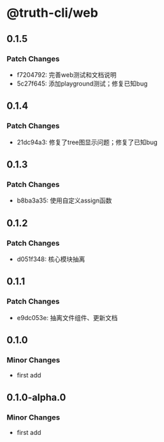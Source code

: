 # @truth-cli/web

## 0.1.5

### Patch Changes

- f7204792: 完善web测试和文档说明
- 5c27f645: 添加playground测试；修复已知bug

## 0.1.4

### Patch Changes

- 21dc94a3: 修复了tree图显示问题；修复了已知bug

## 0.1.3

### Patch Changes

- b8ba3a35: 使用自定义assign函数

## 0.1.2

### Patch Changes

- d051f348: 核心模块抽离

## 0.1.1

### Patch Changes

- e9dc053e: 抽离文件组件、更新文档

## 0.1.0

### Minor Changes

- first add

## 0.1.0-alpha.0

### Minor Changes

- first add
